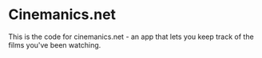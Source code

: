 # Cinemanics.net

This is the code for cinemanics.net - an app that lets you keep track of the films you've been watching.